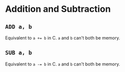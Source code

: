 Addition and Subtraction
========================

## `ADD a, b`
Equivalent to `a += b` in C.
`a` and `b` can't both be memory.

## `SUB a, b`
Equivalent to `a -= b` in C.
`a` and `b` can't both be memory.
